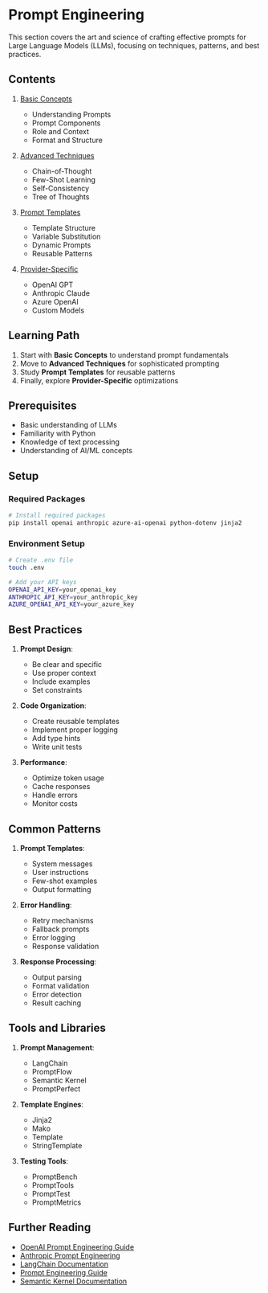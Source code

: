 # Prompt Engineering

This section covers the art and science of crafting effective prompts for Large Language Models (LLMs), focusing on techniques, patterns, and best practices.

## Contents

1. [Basic Concepts](basic_concepts.md)
   - Understanding Prompts
   - Prompt Components
   - Role and Context
   - Format and Structure

2. [Advanced Techniques](advanced_techniques.md)
   - Chain-of-Thought
   - Few-Shot Learning
   - Self-Consistency
   - Tree of Thoughts

3. [Prompt Templates](prompt_templates.md)
   - Template Structure
   - Variable Substitution
   - Dynamic Prompts
   - Reusable Patterns

4. [Provider-Specific](provider_specific.md)
   - OpenAI GPT
   - Anthropic Claude
   - Azure OpenAI
   - Custom Models

## Learning Path

1. Start with **Basic Concepts** to understand prompt fundamentals
2. Move to **Advanced Techniques** for sophisticated prompting
3. Study **Prompt Templates** for reusable patterns
4. Finally, explore **Provider-Specific** optimizations

## Prerequisites

- Basic understanding of LLMs
- Familiarity with Python
- Knowledge of text processing
- Understanding of AI/ML concepts

## Setup

### Required Packages
```bash
# Install required packages
pip install openai anthropic azure-ai-openai python-dotenv jinja2
```

### Environment Setup
```bash
# Create .env file
touch .env

# Add your API keys
OPENAI_API_KEY=your_openai_key
ANTHROPIC_API_KEY=your_anthropic_key
AZURE_OPENAI_API_KEY=your_azure_key
```

## Best Practices

1. **Prompt Design**:
   - Be clear and specific
   - Use proper context
   - Include examples
   - Set constraints

2. **Code Organization**:
   - Create reusable templates
   - Implement proper logging
   - Add type hints
   - Write unit tests

3. **Performance**:
   - Optimize token usage
   - Cache responses
   - Handle errors
   - Monitor costs

## Common Patterns

1. **Prompt Templates**:
   - System messages
   - User instructions
   - Few-shot examples
   - Output formatting

2. **Error Handling**:
   - Retry mechanisms
   - Fallback prompts
   - Error logging
   - Response validation

3. **Response Processing**:
   - Output parsing
   - Format validation
   - Error detection
   - Result caching

## Tools and Libraries

1. **Prompt Management**:
   - LangChain
   - PromptFlow
   - Semantic Kernel
   - PromptPerfect

2. **Template Engines**:
   - Jinja2
   - Mako
   - Template
   - StringTemplate

3. **Testing Tools**:
   - PromptBench
   - PromptTools
   - PromptTest
   - PromptMetrics

## Further Reading

- [OpenAI Prompt Engineering Guide](https://platform.openai.com/docs/guides/prompt-engineering)
- [Anthropic Prompt Engineering](https://docs.anthropic.com/claude/docs/prompt-engineering)
- [LangChain Documentation](https://python.langchain.com/docs/get_started/introduction)
- [Prompt Engineering Guide](https://www.promptingguide.ai/)
- [Semantic Kernel Documentation](https://learn.microsoft.com/en-us/semantic-kernel/) 